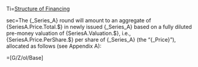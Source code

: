 Ti=<a href="https://thegalionproject.com/term-sheet#part-financing">Structure of Financing</a>


sec=The {_Series_A} round will amount to an aggregate of {SeriesA.Price.Total.$} in newly issued {_Series_A} based on a fully diluted pre-money valuation of {SeriesA.Valuation.$}, i.e., {SeriesA.Price.PerShare.$} per share of {_Series_A} (the “{_Price}”), allocated as follows (see Appendix A):


=[G/Z/ol/Base]

